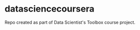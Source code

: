 datasciencecoursera
===================

Repo created as part of Data Scientist's Toolbox course project.
